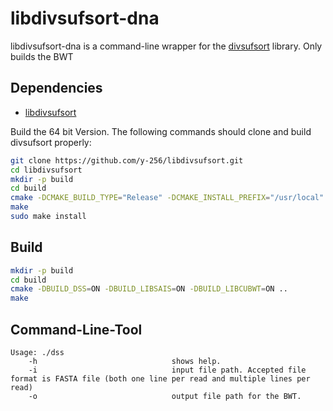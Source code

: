 # libdivsufsort-dna

libdivsufsort-dna is a command-line wrapper for the [divsufsort](https://github.com/y-256/libdivsufsort) library.
Only builds the BWT

## Dependencies

- [libdivsufsort](https://github.com/y-256/libdivsufsort) 

Build the 64 bit Version. The following commands should clone and build divsufsort properly:

```bash
git clone https://github.com/y-256/libdivsufsort.git
cd libdivsufsort
mkdir -p build
cd build
cmake -DCMAKE_BUILD_TYPE="Release" -DCMAKE_INSTALL_PREFIX="/usr/local" -DBUILD_DIVSUFSORT64=ON -DUSE_OPENMP=ON ..
make
sudo make install
```

## Build

```bash
mkdir -p build
cd build
cmake -DBUILD_DSS=ON -DBUILD_LIBSAIS=ON -DBUILD_LIBCUBWT=ON ..
make
```

## Command-Line-Tool

```
Usage: ./dss
    -h                              shows help.
    -i                              input file path. Accepted file format is FASTA file (both one line per read and multiple lines per read)
    -o                              output file path for the BWT.

```
